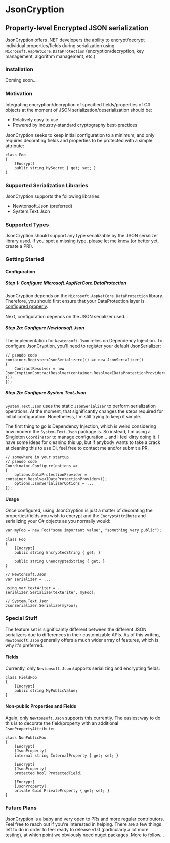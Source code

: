 # JsonCryption
## Property-level Encrypted JSON serialization
JsonCryption offers .NET developers the ability to encrypt/decrypt individual properties/fields during serialization using `Microsoft.AspNetCore.DataProtection` (encryption/decryption, key management, algorithm management, etc.)

### Installation
Coming soon...

### Motivation
Integrating encryption/decryption of specified fields/properties of C# objects at the moment of JSON serialization/deserialization should be:
- Relatively easy to use
- Powered by industry-standard cryptography best-practices

JsonCryption seeks to keep initial configuration to a minimum, and only requires decorating fields and properties to be protected with a simple attribute:
```
class Foo
{
    [Encrypt]
    public string MySecret { get; set; }
}
```

### Supported Serialization Libraries
JsonCryption supports the following libraries:
- Newtonsoft.Json (preferred)
- System.Text.Json

### Supported Types
JsonCryption should support any type serializable by the JSON serializer library used. If you spot a missing type, please let me know (or better yet, create a PR!).

### Getting Started
#### Configuration
##### Step 1: Configure Microsoft.AspNetCore.DataProtection
JsonCryption depends on the `Microsoft.AspNetCore.DataProtection` library. Therefore, you should first ensure that your DataProtection layer is [configured properly](https://docs.microsoft.com/en-us/aspnet/core/security/data-protection/configuration/).

Next, configuration depends on the JSON serializer used...

##### Step 2a: Configure Newtonsoft.Json
The implementation for `Newtonsoft.Json` relies on Dependency Injection. To configure JsonCryption, you'll need to register your default JsonSerializer:
```
// pseudo code
container.Register<JsonSerializer>(() => new JsonSerializer()
{
    ContractResolver = new JsonCryptionContractResolver(container.Resolve<IDataProtectionProvider>())
});
```

##### Step 2b: Configure System.Text.Json
`System.Text.Json` uses the static `JsonSerializer` to perform serialization operations. At the moment, that significantly changes the steps required for initial configuration. Nonetheless, I'm still trying to keep it simple.

The first thing to go is Dependency Injection, which is weird considering how modern the `System.Text.Json` package is. So instead, I'm using a Singleton `Coordinator` to manage configuration... and I feel dirty doing it. I have some ideas for cleaning this up, but if anybody wants to take a crack at cleaning this to use DI, feel free to contact me and/or submit a PR.

```
// somewhere in your startup
// pseudo code
Coordinator.Configure(options =>
{
    options.DataProtectionProvider = container.Resolve<IDataProtectionProvider>();
    options.JsonSerializerOptions = ...
});
```

#### Usage
Once configured, using JsonCryption is just a matter of decorating the properties/fields you wish to encrypt and the `EncryptAttribute` and serializing your C# objects as you normally would:
```
var myFoo = new Foo("some important value", "something very public");

class Foo
{
    [Encrypt]
    public string EncryptedString { get; }
  
    public string UnencryptedString { get; }
}

// Newtonsoft.Json
var serializer = ...

using var textWriter = ...
serializer.Serialize(textWriter, myFoo);

// System.Text.Json
JsonSerializer.Serialize(myFoo);
```

### Special Stuff
The feature set is significantly different between the different JSON serializers due to differences in their customizable APIs. As of this writing, `Newtonsoft.Json` generally offers a much wider array of features, which is why it's preferred.

#### Fields
Currently, only `Newtonsoft.Json` supports serializing and encrypting fields:
```
class FieldFoo
{
    [Encrypt]
    public string MyPublicValue;
}
```

#### Non-public Properties and Fields
Again, only `Newtonsoft.Json` supports this currently. The easiest way to do this is to decorate the field/property with an additional `JsonPropertyAttribute`:
```
class NonPublicFoo
{
    [Encrypt]
    [JsonProperty]
    internal string InternalProperty { get; set; }
  
    [Encrypt]
    [JsonProperty]
    protected bool ProtectedField;
  
    [Encrypt]
    [JsonProperty]
    private Guid PrivateProperty { get; set; }
}
```

### Future Plans
JsonCryption is a baby and very open to PRs and more regular contributors. Feel free to reach out if you're interested in helping. There are a few things left to do in order to feel ready to release v1.0 (particularly a lot more testing), at which point we obviously need nuget packages. More to follow...

